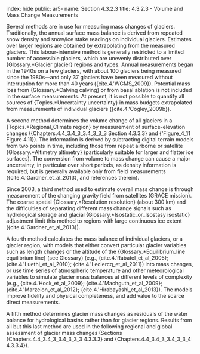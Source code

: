 index: hide
public: ar5-
name: Section 4.3.2.3
title: 4.3.2.3 - Volume and Mass Change Measurements

Several methods are in use for measuring mass changes of glaciers. Traditionally, the annual surface mass balance is derived from repeated snow density and snow/ice stake readings on individual glaciers. Estimates over larger regions are obtained by extrapolating from the measured glaciers. This labour-intensive method is generally restricted to a limited number of accessible glaciers, which are unevenly distributed over {Glossary.*Glacier glacier} regions and types. Annual measurements began in the 1940s on a few glaciers, with about 100 glaciers being measured since the 1980s—and only 37 glaciers have been measured without interruption for more than 40 years ({cite.4.'WGMS_2009}). Potential mass loss from {Glossary.*Calving calving} or from basal ablation is not included in the surface measurements. At present, it is not possible to quantify all sources of {Topics.*Uncertainty uncertainty} in mass budgets extrapolated from measurements of individual glaciers ({cite.4.'Cogley_2009b}).

A second method determines the volume change of all glaciers in a {Topics.*Regional_Climate region} by measurement of surface-elevation changes ({Chapters.4.4_3.4_3_3.4_3_3_3 Section 4.3.3.3} and {'Figure_4_11 Figure 4.11}). The information is derived by subtracting digital terrain models from two points in time, including those from repeat airborne or satellite {Glossary.*Altimetry altimetry} (particularly suitable for larger and flatter ice surfaces). The conversion from volume to mass change can cause a major uncertainty, in particular over short periods, as density information is required, but is generally available only from field measurements ({cite.4.'Gardner_et_al_2013}, and references therein).

Since 2003, a third method used to estimate overall mass change is through measurement of the changing gravity field from satellites (GRACE mission). The coarse spatial {Glossary.*Resolution resolution} (about 300 km) and the difficulties of separating different mass change signals such as hydrological storage and glacial {Glossary.*Isostatic_or_Isostasy isostatic} adjustment limit this method to regions with large continuous ice extent ({cite.4.'Gardner_et_al_2013}).

A fourth method calculates the mass balance of individual glaciers, or a glacier region, with models that either convert particular glacier variables such as length changes or the altitude of the {Glossary.*Equilibrium_line equilibrium line} (see Glossary) (e.g., {cite.4.'Rabatel_et_al_2005}; {cite.4.'Luethi_et_al_2010}; {cite.4.'Leclercq_et_al_2011}) into mass changes, or use time series of atmospheric temperature and other meteorological variables to simulate glacier mass balances at different levels of complexity (e.g., {cite.4.'Hock_et_al_2009}; {cite.4.'Machguth_et_al_2009}; {cite.4.'Marzeion_et_al_2012}; {cite.4.'Hirabayashi_et_al_2013}). The models improve fidelity and physical completeness, and add value to the scarce direct measurements.

A fifth method determines glacier mass changes as residuals of the water balance for hydrological basins rather than for glacier regions. Results from all but this last method are used in the following regional and global assessment of glacier mass changes (Sections {Chapters.4.4_3.4_3_3.4_3_3_3 4.3.3.3} and {Chapters.4.4_3.4_3_3.4_3_3_4 4.3.3.4}).
